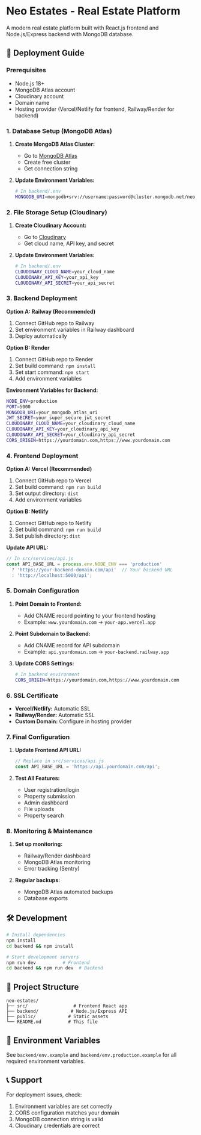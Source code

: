 # Neo Estates - Real Estate Platform

A modern real estate platform built with React.js frontend and Node.js/Express backend with MongoDB database.

## 🚀 Deployment Guide

### Prerequisites
- Node.js 18+ 
- MongoDB Atlas account
- Cloudinary account
- Domain name
- Hosting provider (Vercel/Netlify for frontend, Railway/Render for backend)

### 1. Database Setup (MongoDB Atlas)

1. **Create MongoDB Atlas Cluster:**
   - Go to [MongoDB Atlas](https://cloud.mongodb.com)
   - Create free cluster
   - Get connection string

2. **Update Environment Variables:**
   ```bash
   # In backend/.env
   MONGODB_URI=mongodb+srv://username:password@cluster.mongodb.net/neo-estates
   ```

### 2. File Storage Setup (Cloudinary)

1. **Create Cloudinary Account:**
   - Go to [Cloudinary](https://cloudinary.com)
   - Get cloud name, API key, and secret

2. **Update Environment Variables:**
   ```bash
   # In backend/.env
   CLOUDINARY_CLOUD_NAME=your_cloud_name
   CLOUDINARY_API_KEY=your_api_key
   CLOUDINARY_API_SECRET=your_api_secret
   ```

### 3. Backend Deployment

**Option A: Railway (Recommended)**
1. Connect GitHub repo to Railway
2. Set environment variables in Railway dashboard
3. Deploy automatically

**Option B: Render**
1. Connect GitHub repo to Render
2. Set build command: `npm install`
3. Set start command: `npm start`
4. Add environment variables

**Environment Variables for Backend:**
```bash
NODE_ENV=production
PORT=5000
MONGODB_URI=your_mongodb_atlas_uri
JWT_SECRET=your_super_secure_jwt_secret
CLOUDINARY_CLOUD_NAME=your_cloudinary_cloud_name
CLOUDINARY_API_KEY=your_cloudinary_api_key
CLOUDINARY_API_SECRET=your_cloudinary_api_secret
CORS_ORIGIN=https://yourdomain.com,https://www.yourdomain.com
```

### 4. Frontend Deployment

**Option A: Vercel (Recommended)**
1. Connect GitHub repo to Vercel
2. Set build command: `npm run build`
3. Set output directory: `dist`
4. Add environment variables

**Option B: Netlify**
1. Connect GitHub repo to Netlify
2. Set build command: `npm run build`
3. Set publish directory: `dist`

**Update API URL:**
```javascript
// In src/services/api.js
const API_BASE_URL = process.env.NODE_ENV === 'production' 
  ? 'https://your-backend-domain.com/api'  // Your backend URL
  : 'http://localhost:5000/api';
```

### 5. Domain Configuration

1. **Point Domain to Frontend:**
   - Add CNAME record pointing to your frontend hosting
   - Example: `www.yourdomain.com` → `your-app.vercel.app`

2. **Point Subdomain to Backend:**
   - Add CNAME record for API subdomain
   - Example: `api.yourdomain.com` → `your-backend.railway.app`

3. **Update CORS Settings:**
   ```bash
   # In backend environment
   CORS_ORIGIN=https://yourdomain.com,https://www.yourdomain.com
   ```

### 6. SSL Certificate

- **Vercel/Netlify:** Automatic SSL
- **Railway/Render:** Automatic SSL
- **Custom Domain:** Configure in hosting provider

### 7. Final Configuration

1. **Update Frontend API URL:**
   ```javascript
   // Replace in src/services/api.js
   const API_BASE_URL = 'https://api.yourdomain.com/api';
   ```

2. **Test All Features:**
   - User registration/login
   - Property submission
   - Admin dashboard
   - File uploads
   - Property search

### 8. Monitoring & Maintenance

1. **Set up monitoring:**
   - Railway/Render dashboard
   - MongoDB Atlas monitoring
   - Error tracking (Sentry)

2. **Regular backups:**
   - MongoDB Atlas automated backups
   - Database exports

## 🛠️ Development

```bash
# Install dependencies
npm install
cd backend && npm install

# Start development servers
npm run dev          # Frontend
cd backend && npm run dev  # Backend
```

## 📁 Project Structure

```
neo-estates/
├── src/                 # Frontend React app
├── backend/            # Node.js/Express API
├── public/            # Static assets
└── README.md          # This file
```

## 🔧 Environment Variables

See `backend/env.example` and `backend/env.production.example` for all required environment variables.

## 📞 Support

For deployment issues, check:
1. Environment variables are set correctly
2. CORS configuration matches your domain
3. MongoDB connection string is valid
4. Cloudinary credentials are correct
